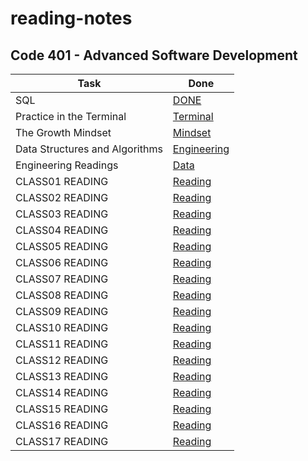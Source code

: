 # reading-notes
## Code 401 - Advanced Software Development

| Task | Done |
| --- | ----------- |
| SQL | [DONE](./sql.md) |
| Practice in the Terminal | [Terminal](./Terminal.md)
| The Growth Mindset | [Mindset](./TheGrowthMindset.md)
| Data Structures and Algorithms | [Engineering](./Engineering.md)
| Engineering Readings | [Data](./Data.md)
| CLASS01 READING | [Reading](./Class01_Read.md) |
| CLASS02 READING | [Reading](./Class02_Read.md) |
| CLASS03 READING | [Reading](./Class03_Read.md) |
| CLASS04 READING | [Reading](./Class04_Read.md) |
| CLASS05 READING | [Reading](./Class05_Read.md) |
| CLASS06 READING | [Reading](./Class06_Read.md) |
| CLASS07 READING | [Reading](./Class07_Read.md) |
| CLASS08 READING | [Reading](./Class08_Read.md) |
| CLASS09 READING | [Reading](./Class09_Read.md) |
| CLASS10 READING | [Reading](./Class10_Read.md) |
| CLASS11 READING | [Reading](./Class11_Read.md) |
| CLASS12 READING | [Reading](./Class12_Read.md) |
| CLASS13 READING | [Reading](./Class13_Read.md) |
| CLASS14 READING | [Reading](./Class14_Read.md) |
| CLASS15 READING | [Reading](./Class15_Read.md) |
| CLASS16 READING | [Reading](./Class16_Read.md) |
| CLASS17 READING | [Reading](./Class16_Read.md) |










